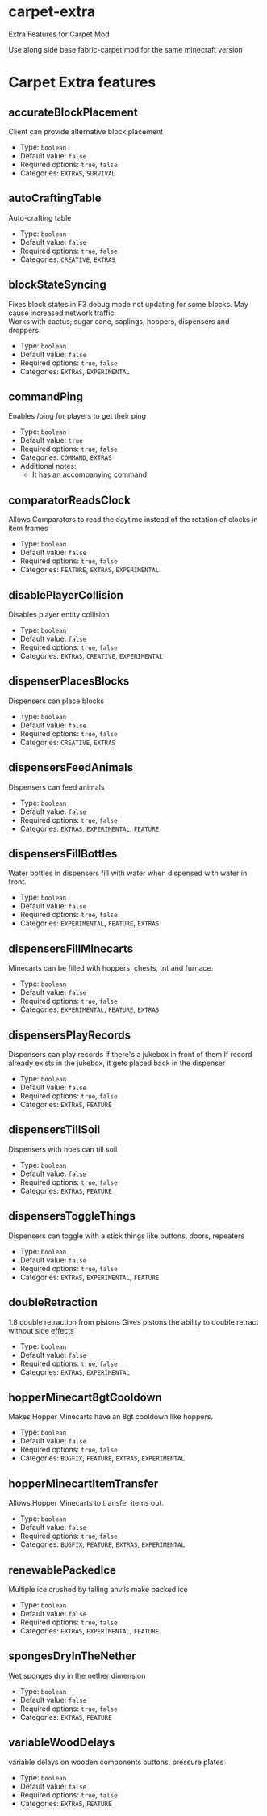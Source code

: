 # carpet-extra
Extra Features for Carpet Mod

Use along side base fabric-carpet mod for the same minecraft version

# Carpet Extra features
## accurateBlockPlacement
Client can provide alternative block placement
* Type: `boolean`
* Default value: `false`
* Required options: `true`, `false`
* Categories: `EXTRAS`, `SURVIVAL`

## autoCraftingTable
Auto-crafting table
* Type: `boolean`
* Default value: `false`
* Required options: `true`, `false`
* Categories: `CREATIVE`, `EXTRAS`

## blockStateSyncing
Fixes block states in F3 debug mode not updating for some blocks. May cause increased network traffic  
Works with cactus, sugar cane, saplings, hoppers, dispensers and droppers.  
* Type: `boolean`  
* Default value: `false`  
* Required options: `true`, `false`  
* Categories: `EXTRAS`, `EXPERIMENTAL`  

## commandPing
Enables /ping for players to get their ping
* Type: `boolean`
* Default value: `true`
* Required options: `true`, `false`
* Categories: `COMMAND`, `EXTRAS`
* Additional notes:
  * It has an accompanying command

## comparatorReadsClock
Allows Comparators to read the daytime instead of the rotation of clocks in item frames
* Type: `boolean`
* Default value: `false`
* Required options: `true`, `false`
* Categories: `FEATURE`, `EXTRAS`, `EXPERIMENTAL`

## disablePlayerCollision
Disables player entity collision  
* Type: `boolean`  
* Default value: `false`  
* Required options: `true`, `false`  
* Categories: `EXTRAS`, `CREATIVE`, `EXPERIMENTAL`  

## dispenserPlacesBlocks
Dispensers can place blocks
* Type: `boolean`
* Default value: `false`
* Required options: `true`, `false`
* Categories: `CREATIVE`, `EXTRAS`

## dispensersFeedAnimals
Dispensers can feed animals  
* Type: `boolean`  
* Default value: `false`  
* Required options: `true`, `false`  
* Categories: `EXTRAS`, `EXPERIMENTAL`, `FEATURE`  

## dispensersFillBottles
Water bottles in dispensers fill with water when dispensed with water in front.
* Type: `boolean`
* Default value: `false`
* Required options: `true`, `false`
* Categories: `EXPERIMENTAL`, `FEATURE`, `EXTRAS`

## dispensersFillMinecarts
Minecarts can be filled with hoppers, chests, tnt and furnace.
* Type: `boolean`
* Default value: `false`
* Required options: `true`, `false`
* Categories: `EXPERIMENTAL`, `FEATURE`, `EXTRAS`

## dispensersPlayRecords
Dispensers can play records if there's a jukebox in front of them
If record already exists in the jukebox, it gets placed back in the dispenser
* Type: `boolean`
* Default value: `false`
* Required options: `true`, `false`
* Categories: `EXTRAS`, `FEATURE`

## dispensersTillSoil
Dispensers with hoes can till soil
* Type: `boolean`
* Default value: `false`
* Required options: `true`, `false`
* Categories: `EXTRAS`, `FEATURE`

## dispensersToggleThings
Dispensers can toggle with a stick things like buttons, doors, repeaters
* Type: `boolean`
* Default value: `false`
* Required options: `true`, `false`
* Categories: `EXTRAS`, `EXPERIMENTAL`, `FEATURE`

## doubleRetraction
1.8 double retraction from pistons
Gives pistons the ability to double retract without side effects
* Type: `boolean`
* Default value: `false`
* Required options: `true`, `false`
* Categories: `EXTRAS`, `EXPERIMENTAL`

## hopperMinecart8gtCooldown
Makes Hopper Minecarts have an 8gt cooldown like hoppers.
* Type: `boolean`
* Default value: `false`
* Required options: `true`, `false`
* Categories: `BUGFIX`, `FEATURE`, `EXTRAS`, `EXPERIMENTAL`

## hopperMinecartItemTransfer
Allows Hopper Minecarts to transfer items out.
* Type: `boolean`
* Default value: `false`
* Required options: `true`, `false`
* Categories: `BUGFIX`, `FEATURE`, `EXTRAS`, `EXPERIMENTAL`

## renewablePackedIce
Multiple ice crushed by falling anvils make packed ice
* Type: `boolean`
* Default value: `false`
* Required options: `true`, `false`
* Categories: `EXTRAS`, `EXPERIMENTAL`, `FEATURE`

## spongesDryInTheNether
Wet sponges dry in the nether dimension
* Type: `boolean`
* Default value: `false`
* Required options: `true`, `false`
* Categories: `EXTRAS`, `FEATURE`

## variableWoodDelays
variable delays on wooden components
buttons, pressure plates
* Type: `boolean`
* Default value: `false`
* Required options: `true`, `false`
* Categories: `EXTRAS`, `FEATURE`
